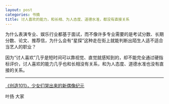 ```yaml
---
layout: post
categories: 书摘
title: 讨人喜欢的能力，和长相、为人态度、道德水准，都没有直接关系
---
```


为什么表演专业、娱乐行业都基于面试，而不像许多专业需要的是考试分数、长期分数、论文、推荐信，为什么会有“星探”这种走在街上就能判断出陌生人适不适合当艺人的职业？

因为“讨人喜欢”几乎是短时间可以靠视觉、直觉就感知到的，却不能完全通过硬指标评价，讨人喜欢的能力几乎也和长相没有关系，和为人态度、道德水准也没有直接的关系。

---

[《创造101》，少女们哭出来的新偶像纪元](https://mp.weixin.qq.com/s/2qWFurmGdSPLMXPJVC7irA)

叶扬 大家

